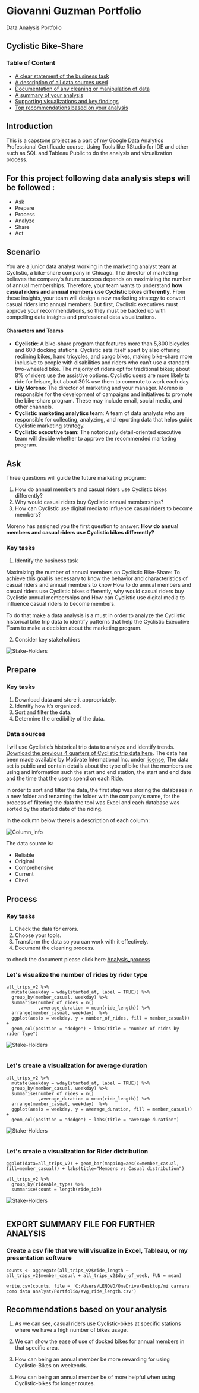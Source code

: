 # Giovanni Guzman Portfolio
Data Analysis Portfolio

## Cyclistic Bike-Share

### Table of Content
<ul>
  <li><a href="#ask">A clear statement of the business task</a></li>
  <li><a href="#prepare">A description of all data sources used</a></li>
  <li><a href="#process">Documentation of any cleaning or manipulation of data</a></li>
  <li><a href="#analyze">A summary of your analysis</a></li>
  <li><a href="#share">Supporting visualizations and key findings</a></li>
  <li><a href="#act">Top recommendations based on your analysis</a></li>
</ul>

## Introduction

This is a capstone project as a part of my Google Data Analytics Professional Certificade course, Using Tools like RStudio for IDE and other such as SQL and Tableau Public to do the analysis and vizualization process. 

## For this project following data analysis steps will be followed :

- Ask
- Prepare
- Process
- Analyze
- Share
- Act

## Scenario

You are a junior data analyst working in the marketing analyst team at Cyclistic, a bike-share company in Chicago. The director of marketing believes the company’s future success depends on maximizing the number of annual memberships. Therefore, your team wants to understand **how casual riders and annual members use Cyclistic bikes differently.** From these insights, your team will design a new marketing strategy to convert casual riders into annual members. But first, Cyclistic executives must approve your recommendations, so they must be backed up with compelling data insights and professional data visualizations.

#### Characters and Teams

- **Cyclistic**: A bike-share program that features more than 5,800 bicycles and 600 docking stations. Cyclistic sets itself apart by also offering reclining bikes, hand tricycles, and cargo bikes, making bike-share more inclusive to people with disabilities and riders who can’t use a standard two-wheeled bike. The majority of riders opt for traditional bikes; about 8% of riders use the assistive options. Cyclistic users are more likely to ride for leisure, but about 30% use them to commute to work each day.
- **Lily Moreno**: The director of marketing and your manager. Moreno is responsible for the development of campaigns and initiatives to promote the bike-share program. These may include email, social media, and other channels.
- **Cyclistic marketing analytics team**: A team of data analysts who are responsible for collecting, analyzing, and reporting data that helps guide Cyclistic marketing strategy.
- **Cyclistic executive team**: The notoriously detail-oriented executive team will decide whether to approve the recommended marketing program.

## Ask <div id="ask"></div>

Three questions will guide the future marketing program:

1. How do annual members and casual riders use Cyclistic bikes differently?
2. Why would casual riders buy Cyclistic annual memberships?
3. How can Cyclistic use digital media to influence casual riders to become members?

Moreno has assigned you the first question to answer: **How do annual members and casual riders use Cyclistic bikes differently?**

### Key tasks 

1. Identify the business task 

Maximizing the number of annual members on Cyclistic Bike-Share: To achieve this goal is necessary to know the behavior and characteristics of casual riders and annual members to know How to do annual members and casual riders use Cyclistic bikes differently, why would casual riders buy Cyclistic annual memberships and How can Cyclistic use digital media to influence casual riders to become members.

To do that make a data analysis is a must in order to analyze the Cyclistic historical bike trip data to identify patterns that help the Cyclistic Executive Team to make a decision about the marketing program.


2. Consider key stakeholders


![Stake-Holders](https://github.com/guzmajo/Giovanni_Portfolio/blob/main/StakeHolders.png)


## Prepare <div id="prepare"></div>

### Key tasks 

1. Download data and store it appropriately. 
2. Identify how it’s organized. 
3. Sort and filter the data. 
4. Determine the credibility of the data.

### Data sources

I will use Cyclistic’s historical trip data to analyze and identify trends. [Download the previous 4 quarters of Cyclistic trip data here](https://divvy-tripdata.s3.amazonaws.com/index.html). The data has been made available by Motivate International Inc. under [license](https://ride.divvybikes.com/data-license-agreement), The data set is public and contain details about the type of bike that the members are using and information such the start and end station, the start and end date and the time that the users spend on each Ride. 

in order to sort and filter the data, the first step was storing the databases in a new folder and renaming the folder with the company’s name, for the process of filtering the data the tool was Excel and each database was sorted by the started date of the riding.

In the column below there is a description of each column:

![Column_info](https://github.com/guzmajo/Giovanni_Portfolio/blob/main/description_column.png)

The data source is:

- Reliable
- Original
- Comprehensive
- Current
- Cited

## Process <div id="process"></div>

### Key tasks 

1. Check the data for errors. 
2. Choose your tools. 
3. Transform the data so you can work with it effectively. 
4. Document the cleaning process.

to check the document please click here [Analysis_process](https://github.com/guzmajo/Giovanni_Portfolio/blob/main/final-project-google-data-analytics.md)

### Let's visualize the number of rides by rider type
```
all_trips_v2 %>% 
  mutate(weekday = wday(started_at, label = TRUE)) %>% 
  group_by(member_casual, weekday) %>% 
  summarise(number_of_rides = n()
            ,average_duration = mean(ride_length)) %>% 
  arrange(member_casual, weekday)  %>% 
  ggplot(aes(x = weekday, y = number_of_rides, fill = member_casual)) +
  geom_col(position = "dodge") + labs(title = "number of rides by rider type")

```  
![Stake-Holders](https://github.com/guzmajo/Giovanni_Portfolio/blob/main/Image1.png)
```
```
### Let's create a visualization for average duration
```
all_trips_v2 %>% 
  mutate(weekday = wday(started_at, label = TRUE)) %>% 
  group_by(member_casual, weekday) %>% 
  summarise(number_of_rides = n()
            ,average_duration = mean(ride_length)) %>% 
  arrange(member_casual, weekday)  %>% 
  ggplot(aes(x = weekday, y = average_duration, fill = member_casual)) +
  geom_col(position = "dodge") + labs(title = "average duration")
```
![Stake-Holders](https://github.com/guzmajo/Giovanni_Portfolio/blob/main/Image2.png)
```
```
### Let's create a visualization for Rider distribution
```
ggplot(data=all_trips_v2) + geom_bar(mapping=aes(x=member_casual, fill=member_casual)) + labs(title="Members vs Casual distribution")

all_trips_v2 %>%
  group_by(rideable_type) %>% 
  summarise(count = length(ride_id))  

```
![Stake-Holders](https://github.com/guzmajo/Giovanni_Portfolio/blob/main/Image3.png)
```
```
## EXPORT SUMMARY FILE FOR FURTHER ANALYSIS

### Create a csv file that we will visualize in Excel, Tableau, or my presentation software
```
counts <- aggregate(all_trips_v2$ride_length ~ all_trips_v2$member_casual + all_trips_v2$day_of_week, FUN = mean)

write.csv(counts, file = 'C:/Users/LENOVO/OneDrive/Desktop/mi carrera como data analyst/Portfolio/avg_ride_length.csv')
```

## Recommendations based on your analysis
<div id="act"></div>

1. As we can see, casual riders use Cyclistic-bikes at specific stations where we have a high number of bikes usage.

2. We can show the ease of use of docked bikes for annual members in that specific area.

3. How can being an annual member be more rewarding for using Cyclistic-Bikes on weekends.

4. How can being an annual member be of more helpful when using Cyclistic-bikes for longer routes.
